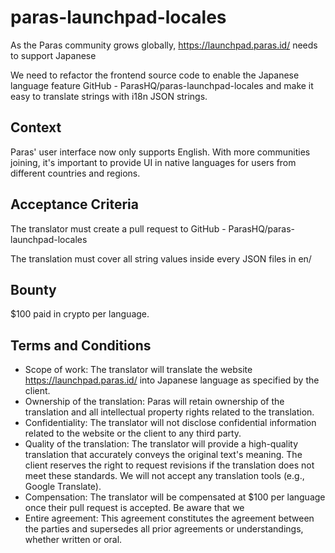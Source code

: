 # paras-launchpad-locales

As the Paras community grows globally, https://launchpad.paras.id/ needs to support Japanese 

We need to refactor the frontend source code to enable the Japanese language feature GitHub - ParasHQ/paras-launchpad-locales and make it easy to translate strings with i18n JSON strings.

## Context

Paras' user interface now only supports English. With more communities joining, it's important to provide UI in native languages for users from different countries and regions.

## Acceptance Criteria

The translator must create a pull request to GitHub - ParasHQ/paras-launchpad-locales

The translation must cover all string values inside every JSON files in en/

## Bounty

$100 paid in crypto per language.

## Terms and Conditions

- Scope of work: The translator will translate the website https://launchpad.paras.id/ into Japanese language as specified by the client.
- Ownership of the translation: Paras will retain ownership of the translation and all intellectual property rights related to the translation.
- Confidentiality: The translator will not disclose confidential information related to the website or the client to any third party.
- Quality of the translation: The translator will provide a high-quality translation that accurately conveys the original text's meaning. The client reserves the right to request revisions if the translation does not meet these standards. We will not accept any translation tools (e.g., Google Translate).
- Compensation: The translator will be compensated at $100 per language once their pull request is accepted. Be aware that we
- Entire agreement: This agreement constitutes the agreement between the parties and supersedes all prior agreements or understandings, whether written or oral.
